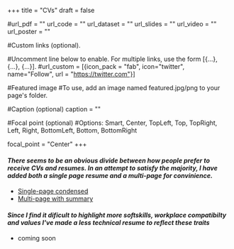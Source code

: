 +++
title = "CVs"
draft = false


#url_pdf = "" url_code = "" url_dataset = "" url_slides = "" url_video = "" url_poster = ""


#Custom links (optional).

#Uncomment line below to enable. For multiple links, use the form [{...}, {...}, {...}].
#url_custom = [{icon_pack = "fab", icon="twitter", name="Follow", url = "https://twitter.com"}]

#Featured image
#To use, add an image named featured.jpg/png to your page's folder.


#Caption (optional)
caption = ""

#Focal point (optional)
#Options: Smart, Center, TopLeft, Top, TopRight, Left, Right, BottomLeft, Bottom, BottomRight

focal_point = "Center"
+++

#### _There seems to be an obvious divide between how people prefer to receive CVs and resumes. In an attempt to satisfy the majority, I have added both a single page resume and a multi-page for convinience._ 

* [Single-page condensed](https://drive.google.com/file/d/14twqi-f5mbY-up6j7VyVzTZN26xP3y1W/view?usp=sharing)
* [Multi-page with summary](https://drive.google.com/file/d/1aXBG7AggbyOFbHldHxl0Q0qRAYjSWMTy/view?usp=sharing)

#### _Since I find it dificult to highlight more softskills, workplace compatibilty and values I've made a less technical resume to reflect these traits_

* coming soon



